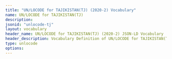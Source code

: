 ```yaml
---
title: "UN/LOCODE for TAJIKISTAN(TJ) (2020-2) Vocabulary"
name: UN/LOCODE for TAJIKISTAN(TJ) 
description: 
jsonid: "unlocode-tj"
layout: vocabulary
header_name: UN/LOCODE for TAJIKISTAN(TJ) (2020-2) JSON-LD Vocabulary
header_description: Vocabulary Definition of UN/LOCODE for TAJIKISTAN(TJ) (2020-2) semantics in HTML format. JSON-LD format is available at [unlocode-tj.jsonld](/vocabulary/unlocode-tj.jsonld)
type: unlocode
options:
---
```

